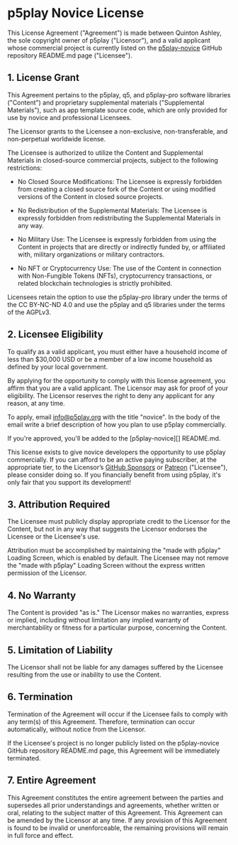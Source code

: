 # p5play Novice License

This License Agreement ("Agreement") is made between Quinton Ashley, the sole copyright owner of p5play ("Licensor"), and a valid applicant whose commercial project is currently listed on the [p5play-novice](https://github.com/quinton-ashley/p5play-novice) GitHub repository README.md page ("Licensee").

## 1. License Grant

This Agreement pertains to the p5play, q5, and p5play-pro software libraries ("Content") and proprietary supplemental materials ("Supplemental Materials"), such as app template source code, which are only provided for use by novice and professional Licensees.

The Licensor grants to the Licensee a non-exclusive, non-transferable, and non-perpetual worldwide license.

The Licensee is authorized to utilize the Content and Supplemental Materials in closed-source commercial projects, subject to the following restrictions:

- No Closed Source Modifications: The Licensee is expressly forbidden from creating a closed source fork of the Content or using modified versions of the Content in closed source projects.

- No Redistribution of the Supplemental Materials: The Licensee is expressly forbidden from redistributing the Supplemental Materials in any way.

- No Military Use: The Licensee is expressly forbidden from using the Content in projects that are directly or indirectly funded by, or affiliated with, military organizations or military contractors.

- No NFT or Cryptocurrency Use: The use of the Content in connection with Non-Fungible Tokens (NFTs), cryptocurrency transactions, or related blockchain technologies is strictly prohibited.

Licensees retain the option to use the p5play-pro library under the terms of the CC BY-NC-ND 4.0 and use the p5play and q5 libraries under the terms of the AGPLv3.

## 2. Licensee Eligibility

To qualify as a valid applicant, you must either have a household income of less than $30,000 USD or be a member of a low income household as defined by your local government.

By applying for the opportunity to comply with this license agreement, you affirm that you are a valid applicant. The Licensor may ask for proof of your eligibility. The Licensor reserves the right to deny any applicant for any reason, at any time.

To apply, email info@p5play.org with the title "novice". In the body of the email write a brief description of how you plan to use p5play commercially.

If you're approved, you'll be added to the [p5play-novice][] README.md.

This license exists to give novice developers the opportunity to use p5play commercially. If you can afford to be an active paying subscriber, at the appropriate tier, to the Licensor’s [GitHub Sponsors](https://github.com/sponsors/quinton-ashley) or [Patreon](https://www.patreon.com/p5play) ("Licensee"), please consider doing so. If you financially benefit from using p5play, it's only fair that you support its development!

## 3. Attribution Required

The Licensee must publicly display appropriate credit to the Licensor for the Content, but not in any way that suggests the Licensor endorses the Licensee or the Licensee's use.

Attribution must be accomplished by maintaining the "made with p5play" Loading Screen, which is enabled by default. The Licensee may not remove the "made with p5play" Loading Screen without the express written permission of the Licensor.

## 4. No Warranty

The Content is provided "as is." The Licensor makes no warranties, express or implied, including without limitation any implied warranty of merchantability or fitness for a particular purpose, concerning the Content.

## 5. Limitation of Liability

The Licensor shall not be liable for any damages suffered by the Licensee resulting from the use or inability to use the Content.

## 6. Termination

Termination of the Agreement will occur if the Licensee fails to comply with any term(s) of this Agreement. Therefore, termination can occur automatically, without notice from the Licensor.

If the Licensee's project is no longer publicly listed on the p5play-novice GitHub repository README.md page, this Agreement will be immediately terminated.

## 7. Entire Agreement

This Agreement constitutes the entire agreement between the parties and supersedes all prior understandings and agreements, whether written or oral, relating to the subject matter of this Agreement. This Agreement can be amended by the Licensor at any time. If any provision of this Agreement is found to be invalid or unenforceable, the remaining provisions will remain in full force and effect.
